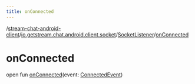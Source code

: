 ```yaml
---
title: onConnected
---
```

/[stream-chat-android-client](../../index.md)/[io.getstream.chat.android.client.socket](../index.md)/[SocketListener](index.md)/[onConnected](onConnected.md)  
  
  
  
# onConnected  
open fun [onConnected](onConnected.md)(event: [ConnectedEvent](../../io.getstream.chat.android.client.events/ConnectedEvent/index.md))
